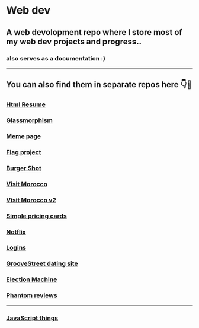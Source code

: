# Web dev
## A web devolopment repo where I store most of my web dev projects and progress.. 
### also serves as a documentation :)
---
## You can also find them in separate repos here 👇🙂
### [Html Resume](https://github.com/Regularname11/html_resume)
### [Glassmorphism](https://github.com/Regularname11/web_dev/tree/main/Glassmorphism)
### [Meme page](https://github.com/Regularname11/web_dev/tree/main/Memes_page)
### [Flag project](https://github.com/Regularname11/web_dev/tree/main/Flag_Project)
### [Burger Shot](https://github.com/Regularname11/Burger_Shot)
### [Visit Morocco](https://github.com/Regularname11/Visit_morocco)
### [Visit Morocco v2](https://github.com/Regularname11/visit_moroco_v2)
### [Simple pricing cards](https://github.com/Regularname11/simple_princing_cards)
### [Notflix](https://github.com/Regularname11/Notfilx)
### [Logins](https://github.com/Regularname11/logins)
### [GrooveStreet dating site](https://github.com/Regularname11/GrooveStreet_datingSite)
### [Election Machine](https://github.com/Regularname11/Eelection_machine-project)
### [Phantom reviews](https://github.com/Regularname11/Phantom_reviews)

---
### [JavaScript things](https://github.com/Regularname11/web_dev/tree/main/a_javaScript_things)

